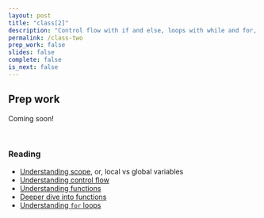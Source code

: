 ```yaml
---
layout: post
title: "class[2]"
description: "Control flow with if and else, loops with while and for, and functions."
permalink: /class-two
prep_work: false 
slides: false
complete: false
is_next: false
---
```



<h2 class="header large-header">Prep work</h2>

Coming soon!

<br>

<h3 class="header medium-header">Reading</h3>

* <a href="http://www.w3schools.com/js/js_scope.asp" target="blank">Understanding scope</a>, or, local vs global variables
* <a href="http://prasadhonrao.com/javascript-series-part-11-control-flow-statements/" target="blank">Understanding control flow</a>
* <a href="http://www.w3schools.com/js/js_functions.asp" target="">Understanding functions</a>
* <a href="http://eloquentjavascript.net/03_functions.html" target="blank">Deeper dive into functions</a>
* <a href="http://www.w3schools.com/js/js_loop_for.asp" target="blank">Understanding `for` loops</a>
